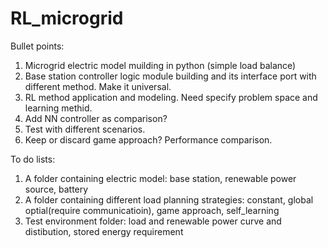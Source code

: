 # RL_microgrid
Bullet points:
1. Microgrid electric model muilding in python (simple load balance)
2. Base station controller logic module building and its interface port with different method. Make it universal.
3. RL method application and modeling. Need specify problem space and learning methid.
4. Add NN controller as comparison?
5. Test with different scenarios.
6. Keep or discard game approach? Performance comparison.

To do lists:
1. A folder containing electric model: base station, renewable power source, battery
2. A folder containing different load planning strategies: constant, global optial(require communicatioin), game approach, self_learning
3. Test environment folder: load and renewable power curve and distibution, stored energy requirement
